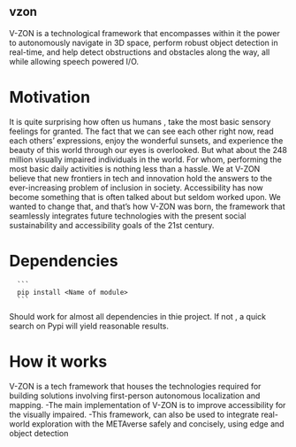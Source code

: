 ## vzon

   V-ZON is a technological framework that encompasses within it the power to autonomously navigate in 3D space, perform robust object detection in real-time, and help      detect obstructions and obstacles along the way, all while allowing speech powered I/O.



  # Motivation
  
  It is quite surprising how often us humans , take the most basic sensory feelings for granted. The fact that we can see each other right now, read each others’           expressions, enjoy the wonderful sunsets, and experience the beauty of this world through our eyes is overlooked.
  But what about the 248 million visually impaired individuals in the world. For whom, performing the most basic daily activities is nothing less than a hassle. 
  We at V-ZON believe that new frontiers in tech and innovation hold the answers to the ever-increasing problem of inclusion in society. Accessibility has now become       something that is often talked about but seldom worked upon. 
  We wanted to change that, and that’s how V-ZON was born, the framework that seamlessly integrates future technologies with the present social sustainability and         accessibility goals of the 21st century.
      
  # Dependencies
      
      ```
      pip install <Name of module>
      ```
   Should work for almost all dependencies in thie project. If not , a quick search on Pypi will yield reasonable results.
      
  # How it works
    
   V-ZON is a tech framework that houses the technologies required for building solutions involving first-person autonomous localization and mapping. -The main implementation of V-ZON is to improve accessibility for the visually impaired. -This framework, can also be used to integrate real-world exploration with the METAverse safely and concisely, using edge and object detection
      
